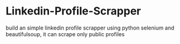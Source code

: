 # Linkedin-Profile-Scrapper
build an simple linkedin profile scrapper using python selenium and beautifulsoup, it can scrape only public profiles 
